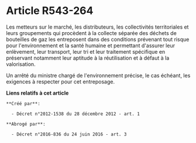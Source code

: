 # Article R543-264

Les metteurs sur le marché, les distributeurs, les collectivités territoriales et leurs groupements qui procèdent à la
collecte séparée des déchets de bouteilles de gaz les entreposent dans des conditions prévenant tout risque pour
l'environnement et la santé humaine et permettant d'assurer leur enlèvement, leur transport, leur tri et leur traitement
spécifique en préservant notamment leur aptitude à la réutilisation et à défaut à la valorisation.

Un arrêté du ministre chargé de l'environnement précise, le cas échéant, les exigences à respecter pour cet entreposage.

**Liens relatifs à cet article**

	**Créé par**:

	  - Décret n°2012-1538 du 28 décembre 2012 - art. 1

	**Abrogé par**:

	  - Décret n°2016-836 du 24 juin 2016 - art. 3
